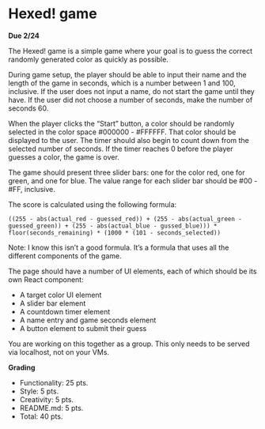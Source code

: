 # Hexed! game
**Due 2/24**

The Hexed! game is a simple game where your goal is to guess the correct randomly generated color as quickly as possible.

During game setup, the player should be able to input their name and the length of the game in seconds, which is a number between 1 and 100, inclusive. If the user does not input a name, do not start the game until they have. If the user did not choose a number of seconds, make the number of seconds 60.

When the player clicks the “Start” button, a color should be randomly selected in the color space #000000 - #FFFFFF. That color should be displayed to the user. The timer should also begin to count down from the selected number of seconds. If the timer reaches 0 before the player guesses a color, the game is over.

The game should present three slider bars: one for the color red, one for green, and one for blue. The value range for each slider bar should be #00 - #FF, inclusive.

The score is calculated using the following formula:

```
((255 - abs(actual_red - guessed_red)) + (255 - abs(actual_green - guessed_green)) + (255 - abs(actual_blue - gussed_blue))) * floor(seconds_remaining) * (1000 * (101 - seconds_selected))

```

Note: I know this isn’t a good formula. It’s a formula that uses all the different components of the game.

The page should have a number of UI elements, each of which should be its own React component:
- A target color UI element
- A slider bar element
- A countdown timer element
- A name entry and game seconds element
- A button element to submit their guess

You are working on this together as a group. This only needs to be served via localhost, not on your VMs.

**Grading**
- Functionality: 25 pts.
- Style: 5 pts.
- Creativity: 5 pts.
- README.md: 5 pts.
- Total: 40 pts.
